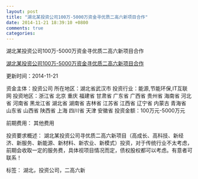 ```yaml
---
layout: post
title: "湖北某投资公司100万-5000万资金寻优质二高六新项目合作"
date: 2014-11-21 18:39:10 +0800
comments: true
categories: 
---
```

湖北某投资公司100万-5000万资金寻优质二高六新项目合作

[湖北某投资公司100万-5000万资金寻优质二高六新项目合作](http://zijin.trjcn.com/detail_247810.html)

更新时间：2014-11-21

资金主体：投资公司
所在地区：湖北省武汉市
投资行业：能源,节能环保,IT互联网
投资地区：浙江省 北京 重庆 福建省 甘肃省 广东省 广西省 贵州省 海南省 河北省 河南省 黑龙江省 湖北省 湖南省 吉林省 江苏省 江西省 辽宁省 内蒙古 青海省 山东省 山西省 陕西省 上海 四川省 天津 安徽省
投资金额：100万元-5000万元

前期费用：
其他费用

投资要求概述：
湖北某投资公司寻优质二高六新项目（高成长、高科技、新经济、新服务、新能源、新材料、新农业、新模式）投资，对于传统行业不太考虑，前期会收取一定的服务费，具体视项目情况而定，债权股权都可以考虑。有意者可联系！

标签：
湖北，投资公司，二高六新


